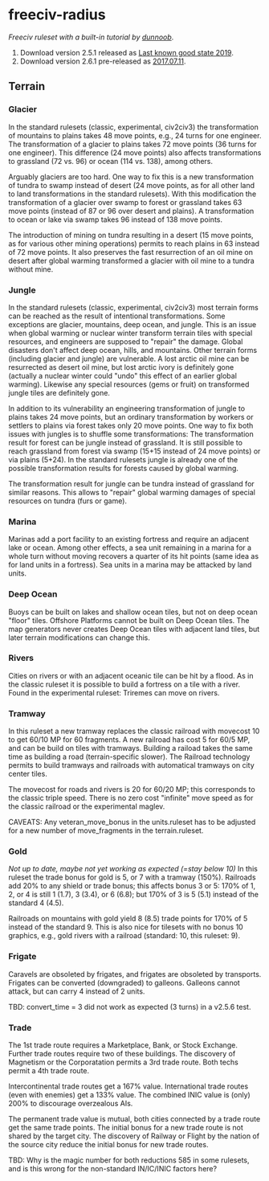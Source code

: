 # freeciv-radius
*Freeciv ruleset with a built-in tutorial by [dunnoob](https://freeciv.fandom.com/wiki/User:Dunnoob "dunnoob")*.

1. Download version 2.5.1 released as [Last known good state 2019](https://github.com/frank-e/freeciv-radius/releases/tag/v2.5.1 "2.5.1").
2. Download version 2.6.1 pre-released as [2017.07.11](https://github.com/frank-e/freeciv-radius/releases/tag/v2.6.1 "2.6.1").

## Terrain ##
### Glacier ###
In the standard rulesets (classic, experimental, civ2civ3) the transformation
of mountains to plains takes 48 move points, e.g., 24 turns for one engineer.
The transformation of a glacier to plains takes 72 move points (36 turns for
one engineer).  This difference (24 move points) also affects transformations
to grassland (72 vs. 96) or ocean (114 vs. 138), among others.

Arguably glaciers are too hard.  One way to fix this is a new transformation
of tundra to swamp instead of desert (24 move points, as for all other land
to land transformations in the standard rulesets).  With this modification
the transformation of a glacier over swamp to forest or grassland takes 63
move points (instead of 87 or 96 over desert and plains).  A transformation
to ocean or lake via swamp takes 96 instead of 138 move points.

The introduction of mining on tundra resulting in a desert (15 move points,
as for various other mining operations) permits to reach plains in 63 instead
of 72 move points.  It also preserves the fast resurrection of an oil mine on
desert after global warming transformed a glacier with oil mine to a tundra
without mine.

### Jungle ###
In the standard rulesets (classic, experimental, civ2civ3) most terrain forms
can be reached as the result of intentional transformations.  Some exceptions
are glacier, mountains, deep ocean, and jungle.  This is an issue when global
warming or nuclear winter transform terrain tiles with special resources, and
engineers are supposed to "repair" the damage.  Global disasters don't affect
deep ocean, hills, and mountains.  Other terrain forms (including glacier and
jungle) are vulnerable.  A lost arctic oil mine can be resurrected as desert
oil mine, but lost arctic ivory is definitely gone (actually a nuclear winter
could "undo" this effect of an earlier global warming).  Likewise any special
resources (gems or fruit) on transformed jungle tiles are definitely gone.

In addition to its vulnerability an engineering transformation of jungle to
plains takes 24 move points, but an ordinary transformation by workers or
settlers to plains via forest takes only 20 move points.  One way to fix both
issues with jungles is to shuffle some transformations:  The transformation
result for forest can be jungle instead of grassland.  It is still possible
to reach grassland from forest via swamp (15+15 instead of 24 move points)
or via plains (5+24).  In the standard rulesets jungle is already one of the
possible transformation results for forests caused by global warming.

The transformation result for jungle can be tundra instead of grassland for
similar reasons.  This allows to "repair" global warming damages of special
resources on tundra (furs or game).

### Marina ###
Marinas add a port facility to an existing fortress and require an adjacent
lake or ocean.  Among other effects, a sea unit remaining in a marina for a
whole turn without moving recovers a quarter of its hit points (same idea as
for land units in a fortress).  Sea units in a marina may be attacked by land
units.

### Deep Ocean ###
Buoys can be built on lakes and shallow ocean tiles, but not on deep ocean
"floor" tiles.  Offshore Platforms cannot be built on Deep Ocean tiles.  The
map generators never creates Deep Ocean tiles with adjacent land tiles, but
later terrain modifications can change this.

### Rivers ###
Cities on rivers or with an adjacent oceanic tile can be hit by a flood.  As
in the classic ruleset it is possible to build a fortress on a tile with a
river.  Found in the experimental ruleset:  Triremes can move on rivers.

### Tramway ###
In this ruleset a new tramway replaces the classic railroad with movecost 10
to get 60/10 MP for 60 fragments.  A new railroad has cost 5 for 60/5 MP,
and can be build on tiles with tramways.  Building a raiload takes the same
time as building a road (terrain-specific slower).  The Railroad technology
permits to build tramways and railroads with automatical tramways on city
center tiles.

The movecost for roads and rivers is 20 for 60/20 MP; this corresponds to
the classic triple speed.  There is no zero cost "infinite" move speed as
for the classic railroad or the experimental maglev.

CAVEATS:  Any veteran_move_bonus in the units.ruleset has to be adjusted for
a new number of move_fragments in the terrain.ruleset.

### Gold ###
 *Not up to date, maybe not yet working as expected (=stay below 10)*
In this ruleset the trade bonus for gold is 5, or 7 with a tramway (150%).
Railroads add 20% to any shield or trade bonus; this affects bonus 3 or 5:
170% of 1, 2, or 4 is still 1 (1.7), 3 (3.4), or 6 (6.8); but 170% of 3 is
5 (5.1) instead of the standard 4 (4.5).

Railroads on mountains with gold yield 8 (8.5) trade points for 170% of 5
instead of the standard 9.  This is also nice for tilesets with no bonus 10
graphics, e.g., gold rivers with a railroad (standard: 10, this ruleset: 9).

### Frigate ###
Caravels are obsoleted by frigates, and frigates are obsoleted by transports.
Frigates can be converted (downgraded) to galleons.  Galleons cannot attack,
but can carry 4 instead of 2 units.

TBD:  convert_time = 3 did not work as expected (3 turns) in a v2.5.6 test.

### Trade ###
The 1st trade route requires a Marketplace, Bank, or Stock Exchange.  Further
trade routes require two of these buildings.  The discovery of Magnetism or
the Corporatation permits a 3rd trade route.  Both techs permit a 4th trade
route.

Intercontinental trade routes get a 167% value.  International trade routes
(even with enemies) get a 133% value.  The combined INIC value is (only) 200%
to discourage overzealous AIs.

The permanent trade value is mutual, both cities connected by a trade route
get the same trade points.  The initial bonus for a new trade route is not
shared by the target city.  The discovery of Railway or Flight by the nation
of the source city reduce the initial bonus for new trade routes.

TBD:  Why is the magic number for both reductions 585 in some rulesets, and
is this wrong for the non-standard IN/IC/INIC factors here?
